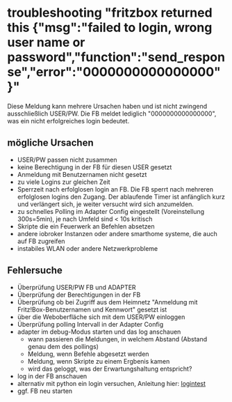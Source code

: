 # troubleshooting "fritzbox returned this {"msg":"failed to login, wrong user name or password","function":"send_response","error":"0000000000000000"}"

Diese Meldung kann mehrere Ursachen haben und ist nicht zwingend ausschließlich USER/PW. Die FB meldet lediglich "0000000000000000", was ein nicht erfolgreiches login bedeutet.


## mögliche Ursachen
* USER/PW passen nicht zusammen
* keine Berechtigung in der FB für diesen USER gesetzt
* Anmeldung mit Benutzernamen nicht gesetzt
* zu viele Logins zur gleichen Zeit
* Sperrzeit nach erfolglosen login an FB. Die FB sperrt nach mehreren erfolglosen logins den Zugang. Der ablaufende Timer ist anfänglich kurz und verlängert sich, je weiter versucht wird sich anzumelden.
* zu schnelles Polling im Adapter Config eingestellt (Voreinstellung 300s=5min), je nach Umfeld sind < 10s kritisch
* Skripte die ein Feuerwerk an Befehlen absetzen
* andere iobroker Instanzen oder andere smarthome systeme, die auch auf FB zugreifen
* instabiles WLAN oder andere Netzwerkprobleme

## Fehlersuche
* Überprüfung USER/PW FB und ADAPTER
* Überprüfung der Berechtigungen in der FB
* Überprüfung ob bei Zugriff aus dem Heimnetz "Anmeldung mit Fritz!Box-Benutzernamen und Kennwort" gesetzt ist
* über die Weboberfläche sich mit dem USER/PW einloggen
* Überprüfung polling Intervall in der Adapter Config
* adapter im debug-Modus starten und das log anschauen
    * wann passieren die Meldungen, in welchem Abstand (Abstand genau dem des pollings)
    * Meldung, wenn Befehle abgesetzt werden
    * Meldung, wenn Skripte zu einem Ergbenis kamen
    * wird das geloggt, was der Erwartungshaltung entspricht?
* log in der FB anschauen
* alternativ mit python ein login versuchen, Anleitung hier: [logintest](./logintest.md)
* ggf. FB neu starten
